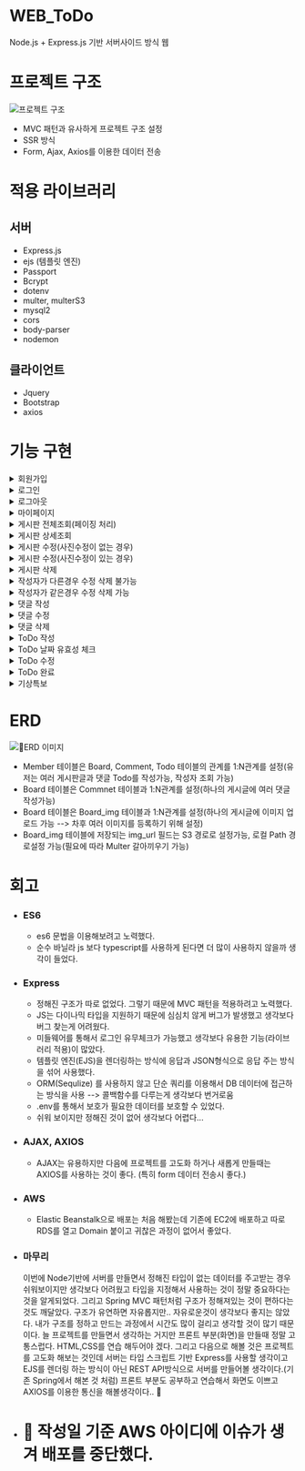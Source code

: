 # WEB_ToDo
Node.js + Express.js 기반 서버사이드 방식 웹

# 프로젝트 구조
<img alt="프로젝트 구조" src="https://velog.velcdn.com/images/dzpro0327/post/b68acb53-250d-4695-a31e-c815ac8ce75a/image.png">

- MVC 패턴과 유사하게 프로젝트 구조 설정
- SSR 방식
- Form, Ajax, Axios를 이용한 데이터 전송

# 적용 라이브러리
## 서버
- Express.js
- ejs (템플릿 엔진)
- Passport
- Bcrypt
- dotenv
- multer, multerS3
- mysql2
- cors
- body-parser
- nodemon

## 클라이언트
- Jquery
- Bootstrap
- axios

# 기능 구현
<details>
<summary>회원가입</summary>
<div markdown="1">
<img alt="회원가입" src="https://velog.velcdn.com/images/dzpro0327/post/e14b8e94-eb93-4f15-94cf-c287e832c5cf/image.gif">
</div>
</details>

<details>
<summary>로그인</summary>
<div markdown="1">
<img alt="로그인" src="https://velog.velcdn.com/images/dzpro0327/post/916f9e6b-5ba9-4d0c-a906-c4193b0ec5f8/image.gif">
</div>
</details>

<details>
<summary>로그아웃</summary>
<div markdown="1">
<img alt="로그아웃" src="https://velog.velcdn.com/images/dzpro0327/post/5c964fe6-af12-4578-b050-eaf6784d24ec/image.gif">
</div>
</details>

<details>
<summary>마이페이지</summary>
<div markdown="1">
<img alt="마이페이지" src="https://velog.velcdn.com/images/dzpro0327/post/65c26fb3-0e07-431f-997d-246d1693072e/image.gif">
</div>
</details>

<details>
<summary>게시판 전체조회(페이징 처리)</summary>
<div markdown="1">
<img alt="게시판 조회(전체)" src="https://velog.velcdn.com/images/dzpro0327/post/6777db32-2363-481a-9af3-0895bc0dc6e4/image.gif">
</div>
</details>

<details>
<summary>게시판 상세조회</summary>
<div markdown="1">
<img alt="게시판 상세조회" src="https://velog.velcdn.com/images/dzpro0327/post/0ba7dd45-e00e-4549-8c83-720e751ade76/image.gif">
</div>
</details>

<details>
<summary>게시판 수정(사진수정이 없는 경우)</summary>
<div markdown="1">
<img alt="게시판 수정(사진수정이 없는 경우)" src="https://velog.velcdn.com/images/dzpro0327/post/2a7f489d-1353-4157-b743-7c34ee89cb39/image.gif">
</div>
</details>

<details>
<summary>게시판 수정(사진수정이 있는 경우)</summary>
<div markdown="1">
<img alt="게시판 수정(사진수정이 있는 경우)" src="https://velog.velcdn.com/images/dzpro0327/post/3d5f1a8d-edcd-4823-a9bd-848861bf3dc7/image.gif">
</div>
  
</details>
<details>
<summary>게시판 삭제</summary>
<div markdown="1">
<img alt="게시판 삭제" src="https://velog.velcdn.com/images/dzpro0327/post/ec85629e-305c-4cf0-b38f-aaa57042cdfd/image.gif">
</div>
</details>

<details>
<summary>작성자가 다른경우 수정 삭제 불가능</summary>
<div markdown="1">
<img alt="작성자가 다른경우 수정 삭제 불가능" src="https://velog.velcdn.com/images/dzpro0327/post/a1ee842d-ec59-4b59-83ba-fe0d89000875/image.gif">
</div>
</details>

<details>
<summary>작성자가 같은경우 수정 삭제 가능</summary>
<div markdown="1">
<img alt="작성자가 같은경우 수정 삭제 가능" src="https://velog.velcdn.com/images/dzpro0327/post/0bd791f5-b1c4-436b-924f-5c998a2d44e1/image.gif">
</div>
</details>

<details>
<summary>댓글 작성</summary>
<div markdown="1">
<img alt="댓글 작성" src="https://velog.velcdn.com/images/dzpro0327/post/5407b9eb-a79f-4877-8ac4-874f8c0c0956/image.gif">
</div>
</details>

<details>
<summary>댓글 수정</summary>
<div markdown="1">
<img alt="댓글 수정" src="https://velog.velcdn.com/images/dzpro0327/post/8cfd4c62-bdfc-44be-9c2a-935e5c20526c/image.gif">
</div>
</details>

<details>
<summary>댓글 삭제</summary>
<div markdown="1">
<img alt="댓글 삭제" src="https://velog.velcdn.com/images/dzpro0327/post/f6e1a13c-e932-43f0-b422-42a0d78bf7e8/image.gif">
</div>
</details>

<details>
<summary>ToDo 작성</summary>
<div markdown="1">
<img alt="ToDo 작성" src="https://velog.velcdn.com/images/dzpro0327/post/051e99f0-4551-4f7d-b8af-ba62c2588e6e/image.gif">
</div>
</details>

<details>
<summary>ToDo 날짜 유효성 체크</summary>
<div markdown="1">
<img alt="ToDo 날짜 유효성 체크" src="https://velog.velcdn.com/images/dzpro0327/post/d9141f72-2a9f-4aa5-b8d7-a251dba021c2/image.gif">
</div>
</details>

<details>
<summary>ToDo 수정</summary>
<div markdown="1">
<img alt="ToDo 수정" src="https://velog.velcdn.com/images/dzpro0327/post/27eac0c1-8772-454f-8c86-8c4c09d90826/image.gif">
</div>
</details>

<details>
<summary>ToDo 완료</summary>
<div markdown="1">
<img alt="ToDo 완료" src="https://velog.velcdn.com/images/dzpro0327/post/55ac5167-4189-4210-b1e4-341dfe694734/image.gif">
</div>
</details>

<details>
<summary>기상특보</summary>
<div markdown="1">
<img alt="기상특보" src="https://velog.velcdn.com/images/dzpro0327/post/163a55b9-c73e-4738-96ed-3a873581ab65/image.gif">
</div>
</details>


# ERD
<img alt="ERD 이미지" src="https://velog.velcdn.com/images/dzpro0327/post/6e3922ab-1246-4b85-928b-2d634b086a80/image.png">

- Member 테이블은 Board, Comment, Todo 테이블의 관계를 1:N관계를 설정(유저는 여러 게시판글과 댓글 Todo를 작성가능, 작성자 조회 가능)
- Board 테이블은 Commnet 테이블과 1:N관계를 설정(하나의 게시글에 여러 댓글 작성가능)
- Board 테이블은 Board_img 테이블과 1:N관계를 설정(하나의 게시글에 이미지 업로드 가능 --> 차후 여러 이미지를 등록하기 위해 설정)
- Board_img 테이블에 저장되는 img_url 필드는 S3 경로로 설정가능, 로컬 Path 경로설정 가능(필요에 따라 Multer 갈아끼우기 가능)


# 회고

- ### ES6
  - es6 문법을 이용해보려고 노력했다.
  - 순수 바닐라 js 보다 typescript를 사용하게 된다면 더 많이 사용하지 않을까 생각이 들었다.

- ### Express
  - 정해진 구조가 따로 없었다. 그렇기 때문에 MVC 패턴을 적용하려고 노력했다.
  - JS는 다이나믹 타입을 지원하기 때문에 심심치 않게 버그가 발생했고 생각보다 버그 찾는게 어려웠다.
  - 미들웨어를 통해서 로그인 유무체크가 가능했고 생각보다 유용한 기능(라이브러리 적용)이 많았다.
  - 템플릿 엔진(EJS)을 렌더링하는 방식에 응답과 JSON형식으로 응답 주는 방식을 섞어 사용했다.
  - ORM(Sequlize) 를 사용하지 않고 단순 쿼리를 이용해서 DB 데이터에 접근하는 방식을 사용 --> 콜백함수를 다루는게 생각보다 번거로움
  - .env를 통해서 보호가 필요한 데이터를 보호할 수 있었다.
  - 쉬워 보이지만 정해진 것이 없어 생각보다 어렵다...

- ### AJAX, AXIOS
  - AJAX는 유용하지만 다음에 프로젝트를 고도화 하거나 새롭게 만들때는 AXIOS를 사용하는 것이 좋다. (특히 form 데이터 전송시 좋다.)

- ### AWS
  - Elastic Beanstalk으로 배포는 처음 해봤는데 기존에 EC2에 배포하고 따로 RDS를 열고 Domain 붙이고 귀찮은 과정이 없어서 좋았다.

- ### 마무리
  이번에 Node기반에 서버를 만들면서 정해진 타입이 없는 데이터를 주고받는 경우 쉬워보이지만 생각보다 어려웠고 타입을 지정해서 사용하는 것이 정말 중요하다는 것을 알게되었다.
  그리고 Spring MVC 패턴처럼 구조가 정해져있는 것이 편하다는 것도 깨달았다. 구조가 유연하면 자유롭지만.. 자유로운것이 생각보다 좋지는 않았다. 내가 구조를 정하고 만드는 과정에서 시간도 많이 걸리고 생각할 것이 많기 때문이다.
  늘 프로젝트를 만들면서 생각하는 거지만 프론트 부분(화면)을 만들때 정말 고통스럽다. HTML,CSS를 연습 해두어야 겠다.
  그리고 다음으로 해볼 것은 프로젝트를 고도화 해보는 것인데 서버는 타입 스크립트 기반 Express를 사용할 생각이고 EJS를 렌더링 하는 방식이 아닌 REST API방식으로 서버를 만들어볼 생각이다.(기존 Spring에서 해본 것 처럼)
  프론트 부분도 공부하고 연습해서 화면도 이쁘고 AXIOS를 이용한 통신을 해볼생각이다.. 🙂

- # 🚨 작성일 기준 AWS 아이디에 이슈가 생겨 배포를 중단했다. 
  
